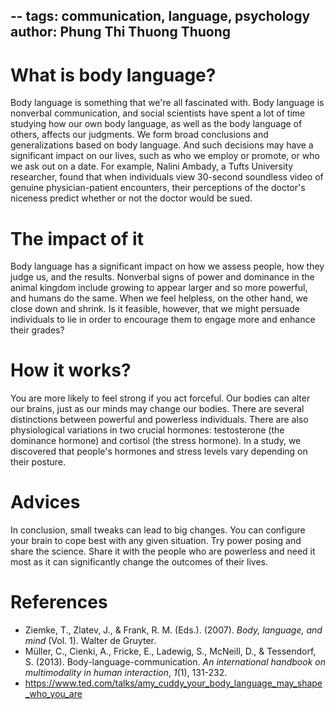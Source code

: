 --
tags: communication, language, psychology
author: Phung Thi Thuong Thuong
--
# What is body language?

Body language is something that we're all fascinated with. Body language is nonverbal communication, and social scientists have spent a lot of time studying how our own body language, as well as the body language of others, affects our judgments. We form broad conclusions and generalizations based on body language. And such decisions may have a significant impact on our lives, such as who we employ or promote, or who we ask out on a date. For example, Nalini Ambady, a Tufts University researcher, found that when individuals view 30-second soundless video of genuine physician-patient encounters, their perceptions of the doctor's niceness predict whether or not the doctor would be sued. 

# The impact of it
Body language has a significant impact on how we assess people, how they judge us, and the results. Nonverbal signs of power and dominance in the animal kingdom include growing to appear larger and so more powerful, and humans do the same. When we feel helpless, on the other hand, we close down and shrink. Is it feasible, however, that we might persuade individuals to lie in order to encourage them to engage more and enhance their grades? 

# How it works?
You are more likely to feel strong if you act forceful. Our bodies can alter our brains, just as our minds may change our bodies. There are several distinctions between powerful and powerless individuals. There are also physiological variations in two crucial hormones: testosterone (the dominance hormone) and cortisol (the stress hormone). In a study, we discovered that people's hormones and stress levels vary depending on their posture.

# Advices 
In conclusion, small tweaks can lead to big changes. You can configure your brain to cope best with any given situation. Try power posing and share the science. Share it with the people who are powerless and need it most as it can significantly change the outcomes of their lives.

# References
- Ziemke, T., Zlatev, J., & Frank, R. M. (Eds.). (2007). _Body, language, and mind_ (Vol. 1). Walter de Gruyter.
- Müller, C., Cienki, A., Fricke, E., Ladewig, S., McNeill, D., & Tessendorf, S. (2013). Body-language-communication. _An international handbook on multimodality in human interaction_, _1_(1), 131-232.
-  https://www.ted.com/talks/amy_cuddy_your_body_language_may_shape_who_you_are